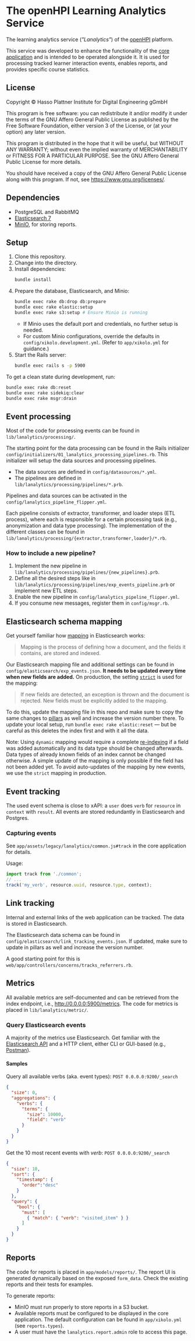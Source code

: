 # The openHPI Learning Analytics Service

The learning analytics service (*"Lanalytics"*) of the [openHPI](https://open.hpi.de/) platform.

This service was developed to enhance the functionality of the [core application](https://github.com/openHPI/xikolo-core/) and is intended to be operated alongside it.
It is used for processing tracked learner interaction events, enables reports, and provides specific course statistics.

## License

Copyright © Hasso Plattner Institute for Digital Engineering gGmbH

This program is free software: you can redistribute it and/or modify
it under the terms of the GNU Affero General Public License as
published by the Free Software Foundation, either version 3 of the
License, or (at your option) any later version.

This program is distributed in the hope that it will be useful,
but WITHOUT ANY WARRANTY; without even the implied warranty of
MERCHANTABILITY or FITNESS FOR A PARTICULAR PURPOSE.  See the
GNU Affero General Public License for more details.

You should have received a copy of the GNU Affero General Public License
along with this program.  If not, see <https://www.gnu.org/licenses/>.

## Dependencies

* PostgreSQL and RabbitMQ
* [Elasticsearch 7](https://www.elastic.co/guide/en/elasticsearch/reference/current/install-elasticsearch.html)
* [MinIO](https://github.com/minio/minio), for storing reports.

## Setup

1. Clone this repository.
2. Change into the directory.
3. Install dependencies:
   ```bash
   bundle install
   ```
4. Prepare the database, Elasticsearch, and Minio:
   ```bash
   bundle exec rake db:drop db:prepare
   bundle exec rake elastic:setup
   bundle exec rake s3:setup # Ensure Minio is running
   ```
   - If Minio uses the default port and credentials, no further setup is needed.
   - For custom Minio configurations, override the defaults in `config/xikolo.development.yml`. (Refer to `app/xikolo.yml` for guidance.)
5. Start the Rails server:
   ```bash
   bundle exec rails s -p 5900
   ```

To get a clean state during development, run:

```bash
bundle exec rake db:reset
bundle exec rake sidekiq:clear
bundle exec rake msgr:drain
```

## Event processing

Most of the code for processing events can be found in `lib/lanalytics/processing/`.

The starting point for the data processing can be found in the Rails initializer `config/initializers/01_lanalytics_processing_pipelines.rb`.
This initializer will setup the data sources and processing pipelines.
* The data sources are defined in `config/datasources/*.yml`.
* The pipelines are defined in `lib/lanalytics/processing/pipelines/*.prb`.

Pipelines and data sources can be activated in the `config/lanalytics_pipeline_flipper.yml`.

Each pipeline consists of extractor, transformer, and loader steps (ETL process), where each is responsible for a certain processing task (e.g., anonymization and data type processing).
The implementation of the different classes can be found in `lib/lanalytics/processing/{extractor,transformer,loader}/*.rb`.

### How to include a new pipeline?

1. Implement the new pipeline in `lib/lanalytics/processing/pipelines/{new_pipelines}.prb`.
2. Define all the desired steps like in `lib/lanalytics/processing/pipelines/exp_events_pipeline.prb` or implement new ETL steps.
3. Enable the new pipeline in `config/lanalytics_pipeline_flipper.yml`.
4. If you consume new messages, register them in `config/msgr.rb`.

## Elasticsearch schema mapping

Get yourself familiar how [mapping](https://www.elastic.co/guide/en/elasticsearch/reference/current/mapping.html) in Elasticsearch works:

> Mapping is the process of defining how a document, and the fields it contains, are stored and indexed.

Our Elasticsearch mapping file and additional settings can be found in `config/elasticsearch/exp_events.json`.
**It needs to be updated every time when new fields are added.**
On production, the setting [`strict`](https://www.elastic.co/guide/en/elasticsearch/reference/current/dynamic.html#dynamic-parameters) is used for the mapping:

> If new fields are detected, an exception is thrown and the document is rejected. New fields must be explicitly added to the mapping.

To do this, update the mapping file in this repo and make sure to copy the same changes to [pillars](https://lab.xikolo.de/devops/salt/xikolo/blob/main/pillar/site/default/includes/elasticsearch/template_exp.sls) as well and increase the version number there.
To update your local setup, run `bundle exec rake elastic:reset` — but be careful as this deletes the index first and with it all the data.

Note: Using `dynamic` mapping would require a complete [re-indexing](https://www.elastic.co/guide/en/elasticsearch/reference/current/docs-reindex.html) if a field was added automatically and its data type should be changed afterwards.
Data types of already known fields of an index cannot be changed otherwise.
A simple update of the mapping is only possible if the field has not been added yet.
To avoid auto-updates of the mapping by new events, we use the `strict` mapping in production.

## Event tracking

The used event schema is close to xAPI: a `user` does `verb` for `resource` in `context` with `result`.
All events are stored redundantly in Elasticsearch and Postgres.

### Capturing events

See `app/assets/legacy/lanalytics/common.js#track` in the core application for details.

Usage:
```js
import track from './common';
// ...
track('my_verb', resource.uuid, resource.type, context);
```

## Link tracking

Internal and external links of the web application can be tracked.
The data is stored in Elasticsearch.

The Elasticsearch data schema can be found in `config/elasticsearch/link_tracking_events.json`.
If updated, make sure to update in pillars as well and increase the version number.

A good starting point for this is `web/app/controllers/concerns/tracks_referrers.rb`.

## Metrics

All available metrics are self-documented and can be retrieved from the index endpoint, i.e., http://0.0.0.0:5900/metrics.
The code for metrics is placed in `lib/lanalytics/metric/`.

### Query Elasticsearch events

A majority of the metrics use Elasticsearch.
Get familiar with the [Elasticsearch API](https://elastic.co/guide/en/elasticsearch/reference/current/rest-apis.html) and a HTTP client, either CLI or GUI-based (e.g., [Postman](https://www.postman.com/)).

#### Samples
Query all available verbs (aka. event types): `POST 0.0.0.0:9200/_search`

```json
{
  "size": 0,
  "aggregations": {
    "verbs": {
      "terms": {
        "size": 10000,
        "field": "verb"
      }
    }
  }
}
```

Get the 10 most recent events with *verb*: `POST 0.0.0.0:9200/_search`

```json
{
  "size": 10,
  "sort": {
    "timestamp": {
      "order":"desc"
    }
  },
  "query": {
    "bool": {
      "must": [
        { "match": { "verb": "visited_item" } }
      ]
    }
  }
}
```

## Reports

The code for reports is placed in `app/models/reports/`.
The report UI is generated dynamically based on the exposed `form_data`.
Check the existing reports and their tests for examples.

To generate reports:
- MinIO must run properly to store reports in a S3 bucket.
- Available reports must be configured to be displayed in the core application. The default configuration can be found in `app/xikolo.yml` (see `reports.types`).
- A user must have the `lanalytics.report.admin` role to access this page.
